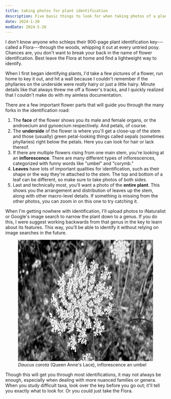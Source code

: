 ```yaml
---
title: taking photos for plant identification
description: Five basic things to look for when taking photos of a plant for identification with a key.
date: 2024-1-20
modDate: 2024-5-26
---
```

<span class="dc">I</span> don't know anyone who schleps their 900-page plant identification key---called a Flora---through the woods, whipping it out at every untried posy. Chances are, you don't want to break your back in the name of flower identification. Best leave the Flora at home and find a lightweight way to identify.

When I first began identifying plants, I'd take a few pictures of a flower, run home to key it out, and hit a wall because I couldn't remember if the phyllaries on the underside were *really* hairy or just a little hairy. Minute details like that always threw me off a flower's tracks, and I quickly realized that I couldn't make do with my aimless documentation.

There are a few important flower parts that will guide you through the many forks in the identification road:

1. The **face** of the flower shows you its male and female organs, or the androecium and gynoecium respectively. And petals, of course.
2. The **underside** of the flower is where you'll get a close-up of the stem and those (usually) green petal-looking things called sepals (sometimes phyllaries) right below the petals. Here you can look for hair or lack thereof.
3. If there are multiple flowers rising from one main stem, you're looking at an **inflorescence**. There are many different types of inflorescences, categorized with funny words like "umbel" and "corymb."
4. **Leaves** have lots of important qualities for identification, such as their shape or the way they're attached to the stem. The top and bottom of a leaf can be different, so make sure to take photos of both sides.
5. Last and technically most, you'll want a photo of the **entire plant**. This shows you the arrangement and distribution of leaves up the stem, along with other macro-level details. If something is missing from the other photos, you can zoom in on this one to try catching it.

When I'm getting nowhere with identification, I'll upload photos to iNaturalist or Google's image search to narrow the plant down to a genus. If you do this, I were suggest working backwards from that genus in the key to learn about its features. This way, you'll be able to identify it without relying on image searches in the future.

<figure><img src="assets/daucus-carota-bwd.png" width="624" height="381" alt="Black and white Queen Anne's Lace flower."><figcaption><em>Daucus carota</em> (Queen Anne's Lace), inflorescence an umbel</figcaption></figure>

Though this will get you through most identifications, it may not always be enough, especially when dealing with more nuanced families or genera. When you study difficult taxa, look over the key before you go out; it'll tell you exactly what to look for. Or you could just take the Flora.
